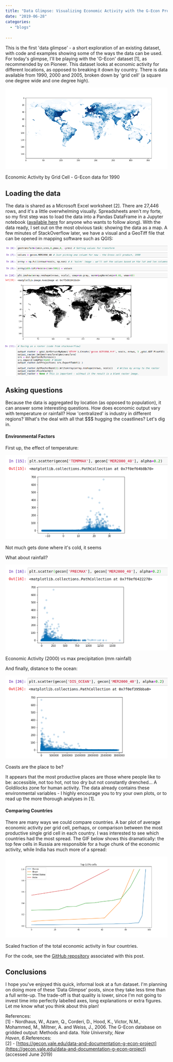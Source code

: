 ```yaml
---
title: "Data Glimpse: Visualizing Economic Activity with the G-Econ Project data"
date: "2019-06-28"
categories:
  - "blogs"

---
```


This is the first 'data glimpse' - a short exploration of an existing dataset, with code and examples showing some of the ways the data can be used. For today's glimpse, I'll be playing with the 'G-Econ' dataset \[1\], as recommended by <jonasmendes> on Pioneer. This dataset looks at economic activity for different locations, as opposed to breaking it down by country. There is data available from 1990, 2000 and 2005, broken down by 'grid cell' (a square one degree wide and one degree high).

![](images/gecon_blues-1.png)

Economic Activity by Grid Cell - G-Econ data for 1990

## Loading the data

The data is shared as a Microsoft Excel worksheet \[2\]. There are 27,446 rows, and it's a little overwhelming visually. Spreadsheets aren't my forte, so my first step was to load the data into a Pandas DataFrame in a Jupyter notebook ([available here](https://github.com/johnowhitaker/datasciencecastnet/tree/master/gecon) for anyone who wants to follow along). With the data ready, I set out on the most obvious task: showing the data as a map. A few minutes of StackOverflow later, we have a visual and a GeoTiff file that can be opened in mapping software such as QGIS:

![](images/screenshot-from-2019-06-28-16-21-56.png)

## Asking questions

Because the data is aggregated by location (as opposed to population), it can answer some interesting questions. How does economic output vary with temperature or rainfall? How 'centralized' is industry in different regions? What's the deal with all that $$$ hugging the coastlines? Let's dig in.

#### Environmental Factors

First up, the effect of temperature:

![](images/screenshot-from-2019-06-28-16-39-52.png)

Not much gets done where it's cold, it seems

What about rainfall?

![](images/screenshot-from-2019-06-28-16-42-06.png)

Economic Activity (2000) vs max precipitation (mm rainfall)

And finally, distance to the ocean:

![](images/screenshot-from-2019-06-28-16-45-40.png)

Coasts are the place to be?

It appears that the most productive places are those where people like to be: accessible, not too hot, not too dry but not constantly drenched... A Goldilocks zone for human activity. The data already contains these environmental variables - I highly encourage you to try your own plots, or to read up the more thorough analyses in \[1\].

#### Comparing Countries

There are many ways we could compare countries. A bar plot of average economic activity per grid cell, perhaps, or comparison between the most productive single grid cell in each country. I was interested to see which countries had the most spread. The GIF below shows this dramatically: the top few cells in Russia are responsible for a huge chunk of the economic activity, while India has much more of a spread:

![](images/spread.gif)

Scaled fraction of the total economic activity in four countries.

For the code, see the [GitHub repository](https://github.com/johnowhitaker/datasciencecastnet/tree/master/gecon) associated with this post.

## Conclusions

I hope you've enjoyed this quick, informal look at a fun dataset. I'm planning on doing more of these 'Data Glimpse' posts, since they take less time than a full write-up. The trade-off is that quality is lower, since I'm not going to invest time into perfectly labelled axes, long explanations or extra figures. Let me know what you think about this plan!

References:  
\[1\] - Nordhaus, W., Azam, Q., Corderi, D., Hood, K., Victor, N.M., Mohammed, M., Miltner, A. and Weiss, J., 2006. The G-Econ database on gridded output: Methods and data. _Yale University, New Haven_, _6_.References:  
\[2\] - [https://gecon.yale.edu/data-and-documentation-g-econ-project](https://gecon.yale.edu/data-and-documentation-g-econ-project) (accessed June 2019)
